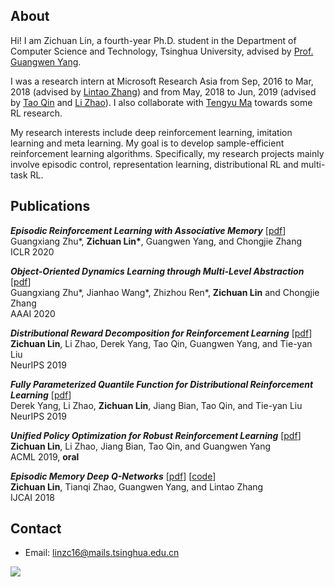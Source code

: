 ## About

Hi! I am Zichuan Lin, a fourth-year Ph.D. student in the Department of Computer Science and Technology, Tsinghua University, advised by [Prof. Guangwen Yang](https://www.tsinghua.edu.cn/publish/csen/4623/2010/20101224195554390212530/20101224195554390212530_.html). 

I was a research intern at Microsoft Research Asia from Sep, 2016 to Mar, 2018 (advised by [Lintao Zhang](https://www.microsoft.com/en-us/research/people/lintaoz/)) and from May, 2018 to Jun, 2019 (advised by [Tao Qin](https://www.microsoft.com/en-us/research/people/taoqin/) and [Li Zhao](https://www.microsoft.com/en-us/research/people/lizo/)). I also collaborate with [Tengyu Ma](https://ai.stanford.edu/~tengyuma/) towards some RL research.

My research interests include deep reinforcement learning, imitation learning and meta learning. My goal is to develop sample-efficient reinforcement learning algorithms. Specifically, my research projects mainly involve episodic control, representation learning, distributional RL and multi-task RL.

## Publications
***Episodic Reinforcement Learning with Associative Memory*** [[pdf](https://openreview.net/forum?id=HkxjqxBYDB&noteId=HkxjqxBYDB)]  <br>
Guangxiang Zhu\*, **Zichuan Lin\***, Guangwen Yang, and Chongjie Zhang  <br>
ICLR 2020

***Object-Oriented Dynamics Learning through Multi-Level Abstraction*** [[pdf](https://arxiv.org/abs/1904.07482)]  <br>
Guangxiang Zhu\*, Jianhao Wang\*, Zhizhou Ren\*, **Zichuan Lin** and Chongjie Zhang  <br>
AAAI 2020

***Distributional Reward Decomposition for Reinforcement Learning*** [[pdf](https://arxiv.org/abs/1911.02166)]  <br>
**Zichuan Lin**, Li Zhao, Derek Yang, Tao Qin, Guangwen Yang, and Tie-yan Liu  <br>
NeurIPS 2019

***Fully Parameterized Quantile Function for Distributional Reinforcement Learning*** [[pdf](https://arxiv.org/abs/1911.02140)]  <br>
Derek Yang, Li Zhao, **Zichuan Lin**, Jiang Bian, Tao Qin, and Tie-yan Liu  <br>
NeurIPS 2019

***Unified Policy Optimization for Robust Reinforcement Learning*** [[pdf](http://proceedings.mlr.press/v101/lin19a.html)]  <br>
**Zichuan Lin**, Li Zhao, Jiang Bian, Tao Qin, and Guangwen Yang  <br>
ACML 2019, **oral**

***Episodic Memory Deep Q-Networks*** [[pdf](https://arxiv.org/abs/1805.07603)] [[code](https://github.com/LinZichuan/emdqn)]  <br>
**Zichuan Lin**, Tianqi Zhao, Guangwen Yang, and Lintao Zhang  <br>
IJCAI 2018


## Contact
- Email: linzc16@mails.tsinghua.edu.cn

<a href="https://clustrmaps.com/site/1b2e1" title="Visit tracker"><img src="//www.clustrmaps.com/map_v2.png?d=38tnS4bll5XgaykJkqqgl4v3F3ocQMWiBSN-2_sgxrA&cl=ffffff"></a>
